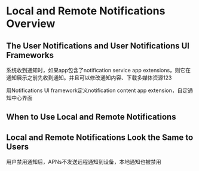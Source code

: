 # Local and Remote Notifications Overview

## The User Notifications and User Notifications UI Frameworks

系统收到通知时，如果app包含了notification service app extensions，则它在通知展示之前先收到通知。并且可以修改通知内容、下载多媒体资源123

用Notifications UI framework定义notification content app extension，自定通知中心界面

## When to Use Local and Remote Notifications

## Local and Remote Notifications Look the Same to Users

用户禁用通知后，APNs不发送远程通知到设备，本地通知也被禁用

